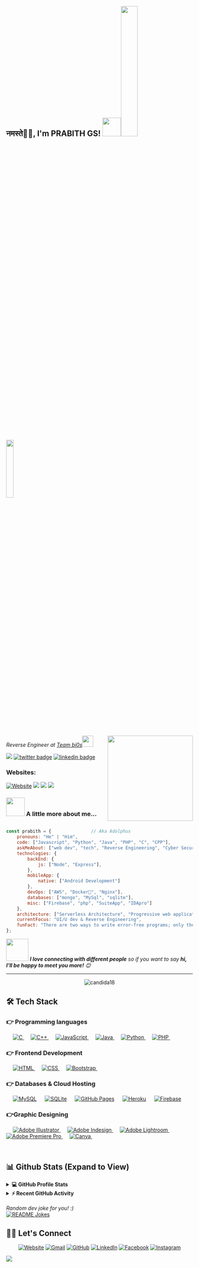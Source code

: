 <h2>नमस्ते🙏🏻, I'm PRABITH GS! <img src="https://media.giphy.com/media/12oufCB0MyZ1Go/giphy.gif" width="50"><img src="https://i.imgur.com/dkjGjCN.gif" width=30%><img src="https://i.imgur.com/FaDmIVv.gif" width=20%></h2>

<img align='right' src="https://media.giphy.com/media/M9gbBd9nbDrOTu1Mqx/giphy.gif" width="230">
<p><em>Reverse Engineer at <a href="http://bi0s.in">Team bi0s</a><img src="https://media.giphy.com/media/WUlplcMpOCEmTGBtBW/giphy.gif" width="30">
</em></p>


![](https://komarev.com/ghpvc/?username=prabhigupta)
[![twitter badge](https://img.shields.io/badge/twitter-Ad0lphu5-0077b5?style=social&logo=twitter)](https://twitter.com/Ad0lphu5)
[![linkedin badge](https://img.shields.io/badge/linkedin-prabithgs-0077b5?style=social&logo=linkedin)](https://www.linkedin.com/in/prabithgs)

<p align="center">
<h3>Websites:</h3> 
<a href="https://prabith.ga/"><img src="https://img.icons8.com/bubbles/50/000000/web.png" alt="Website"/></a>
        <a href="https://blog.prabith.ga"><img src="https://img.icons8.com/color/48/000000/blog.png"/></a>
        <a href="https://notes.prabith.ga"><img src="https://img.icons8.com/plasticine/64/000000/notes-app.png"/></a>
        <a href="https://ide.prabith.ga"><img src="https://img.icons8.com/bubbles/50/000000/code-file.png"/></a>


</p>


### <img src="https://media.giphy.com/media/VgCDAzcKvsR6OM0uWg/giphy.gif" width="50"> A little more about me...

```javascript

const prabith = {               // Aka Adolphus
    pronouns: "He" | "Him",
    code: ["Javascript", "Python", "Java", "PHP", "C", "CPP"],
    askMeAbout: ["web dev", "tech", "Reverse Engineering", "Cyber Security"],
    technologies: {
        backEnd: {
            js: ["Node", "Express"],
        },
        mobileApp: {
            native: ["Android Development"]
        },
        devOps: ["AWS", "Docker🐳", "Nginx"],
        databases: ["mongo", "MySql", "sqlite"],
        misc: ["Firebase", "php", "SuiteApp", "IDApro"]
    },
    architecture: ["Serverless Architecture", "Progressive web applications", "Single page applications"],
    currentFocus: "UI/U dev & Reverse Engineering",
    funFact: "There are two ways to write error-free programs; only the third one works"
};
```

<img src="https://media.giphy.com/media/LnQjpWaON8nhr21vNW/giphy.gif" width="60"> <em><b>I love connecting with different people</b> so if you want to say <b>hi, I'll be happy to meet you more!</b> 😊</em>





---

<p align="center"><img align="center" src="https://github-readme-streak-stats.herokuapp.com/?user=prabhigupta&theme=algolia" alt="candida18" /></p>

## 🛠️ Tech Stack

### 👉 Programming languages

<p align="left">
  &emsp;
  <a href="https://www.cprogramming.com/" target="_blank">
    <img alt="C" src="https://img.shields.io/badge/C%20-%232370ED.svg?logo=c&logoColor=white">
  </a>
  &emsp;
  <a href="https://www.w3schools.com/cpp/" target="_blank">
    <img alt="C++" src="https://img.shields.io/badge/C++%20-%2300599C.svg?logo=c%2B%2B&logoColor=white">
  </a>
  &emsp;
  <a href="https://developer.mozilla.org/en-US/docs/Web/JavaScript" target="_blank">
     <img alt="JavaScript" src="https://img.shields.io/badge/JavaScript%20-%23F7DF1E.svg?logo=javascript&logoColor=black">
   </a>
  &emsp;
  <a href="https://www.java.com" target="_blank">
    <img alt="Java" src="https://img.shields.io/badge/Java-%23007396.svg?logo=java&logoColor=white">
  </a>
  &emsp;
   <a href="https://www.python.org" target="_blank">
    <img alt="Python" src="https://img.shields.io/badge/Python%20-%2314354C.svg?logo=python&logoColor=white">
  </a>
  &emsp;
  <a href="https://www.php.net/">
    <img alt="PHP" src="https://img.shields.io/badge/PHP-%23777BB4.svg?logo=php&logoColor=white"/>
  </a>
&emsp;
</p>

### 👉 Frontend Development
<p align="left">
  &emsp;
  <a href="https://www.w3.org/html/" target="_blank">
   <img alt="HTML" src="https://img.shields.io/badge/HTML5%20-%23E34F26.svg?logo=html5&logoColor=white">
  </a>
  &emsp;
  <a href="https://www.w3schools.com/css/" target="_blank">
    <img alt="CSS" src="https://img.shields.io/badge/CSS%20-%231572B6.svg?logo=css3&logoColor=white">
  </a>
   &emsp;
  <a href="https://getbootstrap.com" target="_blank">
    <img alt="Bootstrap" src="https://img.shields.io/badge/Bootstrap-%23563D7C.svg?style=flat&logo=bootstrap&logoColor=white"/>
  </a>
&emsp;
</p>

### 👉 Databases & Cloud Hosting
<p align="left">
  &emsp;
    <a href="https://www.mysql.com/"><img alt="MySQL" src="https://img.shields.io/badge/MySQL-00000F?style=flat&logo=mysql&logoColor=white"></a>
  &emsp;
    <a href="https://www.sqlite.org/"><img alt="SQLite" src ="https://img.shields.io/badge/SQLite-07405E?style=flat&logo=sqlite&logoColor=white"/></a>
  &emsp;
    <a href="https://www.github.com"><img alt="GitHub Pages" src="https://img.shields.io/badge/GitHub%20Pages-%23327FC7.svg?style=flat&logo=github&logoColor=white"></a>
  &emsp;
    <a href="https://www.heroku.com/"><img alt="Heroku" src="https://img.shields.io/badge/Heroku%20-%23430098.svg?logo=heroku&logoColor=white"></a>
  &emsp;
    <a href="https://firebase.google.com/"><img alt="Firebase" src ="https://img.shields.io/badge/Firebase-ffca28?style=flate&logo=firebase&logoColor=black"></a>
 &emsp;
</p>

### 👉Graphic Designing
<p align="left">
  &emsp;
   <a href="https://www.adobe.com/in/products/illustrator.html" target="_blank">
    <img alt="Adobe Illustrator" src="https://img.shields.io/badge/Adobe%20Illustrator-FF9A00?style=flat&logo=adobe%20illustrator&logoColor=white"/>
  </a>
  &emsp;
  <a href="https://www.adobe.com/in/products/indesign.html" target="_blank">
    <img alt="Adobe Indesign" src="https://img.shields.io/badge/Adobe%20InDesign-FF3366?style=flat&logo=Adobe%20InDesign&logoColor=white"/>
  </a>
    &emsp;
  <a href="https://www.adobe.com/in/products/photoshop-lightroom.html" target="_blank">
    <img alt="Adobe Lightroom" src="https://img.shields.io/badge/Adobe%20Lightroom-31A8FF?style=flat&logo=Adobe%20Lightroom&logoColor=white"/>
  </a>
   &emsp;
  <a href="https://www.adobe.com/in/products/premiere.html" target="_blank">
   <img alt="Adobe Premiere Pro" src="https://img.shields.io/badge/Adobe%20Premiere%20Pro-9999FF?style=flate&logo=Adobe%20Premiere%20Pro&logoColor=white"/>
  </a>
    &emsp;
  <a href="#">
        <img alt="Canva" src="https://img.shields.io/badge/Canva-%2300C4CC.svg?style=flat&logo=Canva&logoColor=white"/>
  </a>
&emsp;
 </p>

 

<br/>

## 📊 Github Stats (Expand to View)


<details>
  <summary><b>💻 GitHub Profile Stats</b></summary>
  <br/>
  <p align="center">
    <a href="https://github.com/prabhigupta"><img align="center" src="https://github-readme-stats.vercel.app/api?username=prabhigupta&show_icons=true&locale=en&theme=algolia" alt="candida18" height="192px"/></a>
        </p>
        <p  align="center">
          <img src="https://github-readme-stats.vercel.app/api/top-langs?username=candida18&show_icons=true&locale=en&layout=compact&theme=algolia" alt="candida18" height="192px"/>
        </p>
  <br/>
  <b>Note:</b> Top languages is only a metric of the languages my public code consists of and doesn't reflect experience or skill level.
  </p>
</details>


<details>
  <summary><b>⚡ Recent GitHub Activity</b></summary>
  <br/>
   <a href="https://github.com/prabhigupta"><img alt="Candida's Activity Graph" src="https://activity-graph.herokuapp.com/graph?username=prabhigupta&custom_title=Prabith%20Guptas's%20Contribution%20Graph&theme=react-dark" /></a>
  <br/>

</details>

<br/>
<i>Random dev joke for you! :) </i><br>
<a href="https://readme-jokes.vercel.app"><img align="center" src="https://readme-jokes.vercel.app/api" alt="README Jokes"></a>

## 🙋‍♀️ Let's Connect
<p align="center">
  <a href="https://prabith.ga/"><img src="https://img.icons8.com/bubbles/50/000000/web.png" alt="Website"/></a>
        <a href="mailto:prabith7.g.s@gmail.com"><img src="https://img.icons8.com/bubbles/50/000000/gmail.png" alt="Gmail"/></a>
        <a href="https://github.com/prabhigupta"><img src="https://img.icons8.com/bubbles/50/000000/github.png" alt="GitHub"/></a>
        <a href="https://linkedin.com/in/prabithgs"><img src="https://img.icons8.com/bubbles/50/000000/linkedin.png" alt="LinkedIn"/></a>
        <a href="https://www.facebook.com/prabith.gupta"><img src="https://img.icons8.com/bubbles/50/000000/facebook-new.png" alt="Facebook"/></a>
        <a href="https://instagram.com/pra3ith"><img src="https://img.icons8.com/bubbles/50/000000/instagram.png" alt="Instagram"/></a>


</p>


![](https://i.imgur.com/G46LgYQ.png)
